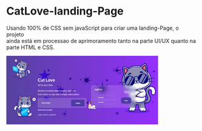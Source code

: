# CatLove-landing-Page
<p>Usando 100% de CSS sem javaScript para criar uma landing-Page, o projeto<br>ainda está em processao de aprimoramento tanto na parte UI/UX quanto na parte HTML e CSS.</p>
<img width="400px" alt="page catLove" src="/image/catLove.jpg"/>
